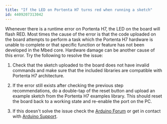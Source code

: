 ```yaml
---
title: "If the LED on Portenta H7 turns red when running a sketch"
id: 4409207313042
---
```


Whenever there is a runtime error on Portenta H7, the LED on the board will flash RED. Most times the cause of the error is that the code uploaded on the board attempts to perform a task which the Portenta H7 hardware is unable to complete or that specific function or feature has not been developed in the Mbed core. Hardware damage can be another cause of this error. Try the following to resolve the issue:

1. Check that the sketch uploaded to the board does not have invalid commands and make sure that the included libraries are compatible with Portenta H7 architecture.

2. If the error still exists after checking the previous step recommendations, do a double-tap of the reset button and upload an example sketch from the Portenta H7 examples library. This should reset the board back to a working state and re-enable the port on the PC.

3. If this doesn't solve the issue check the [Arduino Forum](https://forum.arduino.cc/c/hardware/portenta/91) or get in contact with [Arduino Support](https://www.arduino.cc/en/contact-us/).
